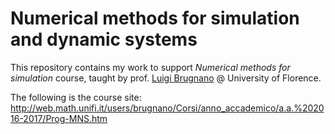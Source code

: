 # Numerical methods for simulation and dynamic systems

This repository contains my work to support *Numerical methods for simulation* course,
taught by prof. [Luigi Brugnano][lb] @ University of Florence.

The following is the course site: http://web.math.unifi.it/users/brugnano/Corsi/anno_accademico/a.a.%202016-2017/Prog-MNS.htm


[lb]:http://web.math.unifi.it/users/brugnano/
